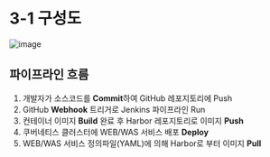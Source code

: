 # 3-1 구성도
![image](https://github.com/hwani0w0/devops/assets/112611582/4549e97e-a234-4e2b-ac9e-6209cc25c630)

**파이프라인 흐름**
-
1. 개발자가 소스코드를 **Commit**하여 GitHub 레포지토리에 Push 
2. GitHub **Webhook** 트리거로 Jenkins 파이프라인 Run
3. 컨테이너 이미지 **Build** 완료 후 Harbor 레포지토리로 이미지 **Push**
4. 쿠버네티스 클러스터에 WEB/WAS 서비스 배포 **Deploy**
5. WEB/WAS 서비스 정의파일(YAML)에 의해 Harbor로 부터 이미지 **Pull**
